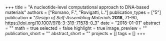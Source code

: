 +++
title = "A nucleotide-level computational approach to DNA-based materials"
authors = ["Romano, F.", "Rovigatti, L."]
publication_types = ["5"]
publication = "*Design of Self-Assembling Materials* **2018**, 71-90, https://doi.org/10.1007/978-3-319-71578-0_3"
date = "2018-01-01"
abstract = ""
math = true
selected = false
highlight = true
image_preview = ""
publication_short = ""
abstract_short = ""
projects = []
tags = []
+++
